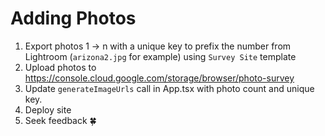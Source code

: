# Adding Photos

1. Export photos 1 -> n with a unique key to prefix the number from Lightroom (`arizona2.jpg` for example) using `Survey Site` template
1. Upload photos to https://console.cloud.google.com/storage/browser/photo-survey
1. Update `generateImageUrls` call in App.tsx with photo count and unique key.
1. Deploy site
1. Seek feedback 🍀
